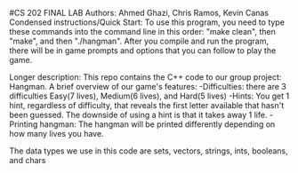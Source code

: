 #CS 202 FINAL LAB
Authors: Ahmed Ghazi, Chris Ramos, Kevin Canas
Condensed instructions/Quick Start:
To use this program, you need to type these commands into the command line in this order: "make clean", then "make", and then "./hangman".
After you compile and run the program, there will be in game prompts and options that you can follow to play the game.

Longer description:
This repo contains the C++ code to our group project: Hangman. 
A brief overview of our game's features:
-Difficulties: there are 3 difficulties Easy(7 lives), Medium(6 lives), and Hard(5 lives)
-Hints: You get 1 hint, regardless of difficulty, that reveals the first letter available that hasn't been guessed. The downside of using a hint is that it takes away 1 life.
-Printing hangman: The hangman will be printed differently depending on how many lives you have.

The data types we use in this code are sets, vectors, strings, ints, booleans, and chars
